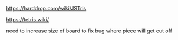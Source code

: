https://harddrop.com/wiki/JSTris

https://tetris.wiki/


need to increase size of board to fix bug where piece will get cut off
